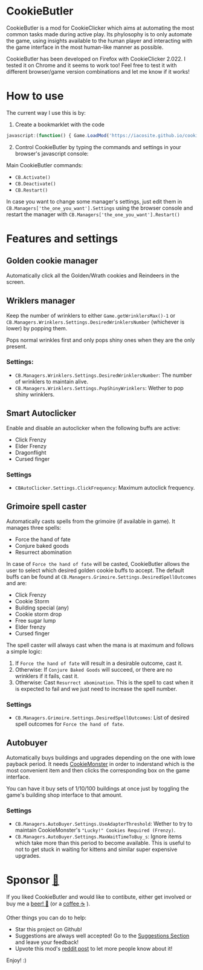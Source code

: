 # CookieButler

CookieButler is a mod for CookieClicker which aims at automating the most common tasks made during active play. Its phylosophy is to only automate the game, using insights available to the human player and interacting with the game interface in the most human-like manner as possible.

CookieButler has been developed on Firefox with CookieClicker 2.022. I tested it on Chrome and it seems to work too!
Feel free to test it with different browser/game version combinations and let me know if it works!

# How to use
The current way I use this is by:
1. Create a bookmarklet with the code 

```javascript
javascript:(function() { Game.LoadMod('https://iacosite.github.io/cookie_butler/CookieButler.js'); }());
```

2. Control CookieButler by typing the commands and settings in your browser's javascript console:

Main CookieButler commands:
  * `CB.Activate()`
  * `CB.Deactivate()`
  * `CB.Restart()` 

In case you want to change some manager's settings, just edit them in `CB.Managers['the_one_you_want'].Settings` using the browser console and restart the manager with `CB.Managers['the_one_you_want'].Restart()`

# Features and settings

## Golden cookie manager
Automatically click all the Golden/Wrath cookies and Reindeers in the screen.

## Wriklers manager
Keep the number of wrinklers to either `Game.getWrinklersMax()-1` or `CB.Managers.Wrinklers.Settings.DesiredWrinklersNumber` (whichever is lower) by popping them. 

Pops normal wrinkles first and only pops shiny ones when they are the only present.

### Settings:
* `CB.Managers.Wrinklers.Settings.DesiredWrinklersNumber`: The number of wrinklers to maintain alive.
* `CB.Managers.Wrinklers.Settings.PopShinyWrinklers`: Wether to pop shiny wrinklers.

## Smart Autoclicker
Enable and disable an autoclicker when the following buffs are active:
   * Click Frenzy
   * Elder Frenzy
   * Dragonflight
   * Cursed finger

### Settings
* `CBAutoClicker.Settings.ClickFrequency`: Maximum autoclick frequency.

## Grimoire spell caster
Automatically casts spells from the grimoire (if available in game). It manages three spells:
  * Force the hand of fate
  * Conjure baked goods
  * Resurrect abomination

In case of `Force the hand of fate` will be casted, CookieButler allows the user to select which desired golden cookie buffs to accept. The default buffs can be found at `CB.Managers.Grimoire.Settings.DesiredSpellOutcomes` and are:
* Click Frenzy
* Cookie Storm
* Building special (any)
* Cookie storm drop
* Free sugar lump
* Elder frenzy
* Cursed finger

The spell caster will always cast when the mana is at maximum and follows a simple logic:
1. If `Force the hand of fate` will result in a desirable outcome, cast it.
2. Otherwise: If `Conjure Baked Goods` will succeed, or there are no wrinklers if it fails, cast it.
3. Otherwise: Cast `Resurrect abomination`. This is the spell to cast when it is expected to fail and we just need to increase the spell number.

### Settings
* `CB.Managers.Grimoire.Settings.DesiredSpellOutcomes`: List of desired spell outcomes for `Force the hand of fate`.

## Autobuyer
Automatically buys buildings and upgrades depending on the one with lowe payback period. It needs [CookieMonster](https://github.com/Aktanusa/CookieMonster) in order to inderstand which is the most convenient item and then clicks the corresponding box on the game interface.

You can have it buy sets of 1/10/100 buildings at once just by toggling the game's building shop interface to that amount.

### Settings
* `CB.Managers.AutoBuyer.Settings.UseAdapterThreshold`: Wether to try to maintain CookieMonster's `"Lucky!" Cookies Required (Frenzy)`.
* `CB.Managers.AutoBuyer.Settings.MaxWaitTimeToBuy_s`: Ignore items which take more than this period to become available. This is useful to not to get stuck in waiting for kittens and similar super expensive upgrades.



# Sponsor [:star2:](https://www.paypal.me/iacosite/10USD)
If you liked CookieButler and would like to contibute, either get involved or buy me a [beer! :beer:](https://www.paypal.me/iacosite/10USD)   (or a [coffee :coffee:](https://www.paypal.me/iacosite/)   ).

Other things you can do to help:
* Star this project on Github!
* Suggestions are always well accepted! Go to the [Suggestions Section](https://github.com/iacosite/cookie_butler/issues/new/choose) and leave your feedback!
* Upvote this mod's [reddit post](https://www.reddit.com/r/CookieClicker/comments/h0pb1x/i_developed_a_mod/) to let more people know about it!

Enjoy! :)
